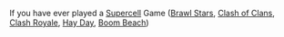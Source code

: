 If you have ever played a [Supercell](https://supercell.com) Game ([Brawl Stars](https://supercell.com/en/games/brawlstars/), [Clash of Clans](https://supercell.com/en/games/clashofclans), [Clash Royale](https://supercell.com/en/games/clashroyale), [Hay Day](https://supercell.com/en/games/hayday), [Boom Beach](https://supercell.com/en/games/boombeach))
